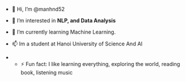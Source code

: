 - 👋 Hi, I’m @manhnd52
- 👀 I’m interested in **NLP, and Data Analysis**
- 🌱 I’m currently learning Machine Learning.

- 📫 Im a student at Hanoi University of Science And AI
- - ⚡ Fun fact: I like learning everything, exploring the world, reading book, listening music


<!---
manhnd52/manhnd52 is a ✨ special ✨ repository because its `README.md` (this file) appears on your GitHub profile.
You can click the Preview link to take a look at your changes.
--->
